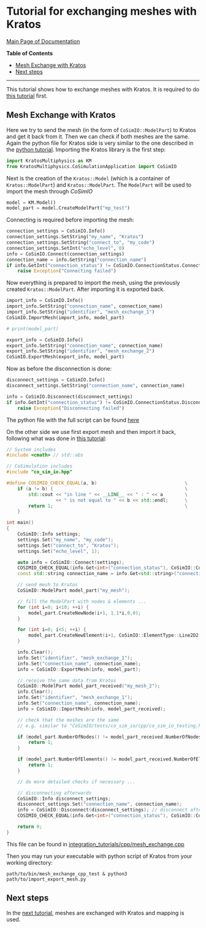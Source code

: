 # Tutorial for exchanging meshes with Kratos

[Main Page of Documentation](https://kratosmultiphysics.github.io/CoSimIO/)

**Table of Contents**
<!-- @import "[TOC]" {cmd="toc" depthFrom=2 depthTo=6 orderedList=false} -->

<!-- code_chunk_output -->

- [Mesh Exchange with Kratos](#mesh-exchange-with-kratos)
- [Next steps](#next-steps)

<!-- /code_chunk_output -->
---

This tutorial shows how to exchange meshes with Kratos. It is required to do [this tutorial](basic_data_exchange_with_kratos.md) first.

## Mesh Exchange with Kratos
Here we try to send the mesh (in the form of `CoSimIO::ModelPart`) to Kratos and get it back from it. Then we can check if both meshes are the same. Again the python file for Kratos side is very similar to the one described in the [python tutorial](../python/integration_co_sim_io.md). Importing the Kratos library is the first step:

```py
import KratosMultiphysics as KM
from KratosMultiphysics.CoSimulationApplication import CoSimIO
```

Next is the creation of the `Kratos::Model` (which is a container of `Kratos::ModelPart`) and `Kratos::ModelPart`. The `ModelPart` will be used to import the mesh through _CoSimIO_

```py
model = KM.Model()
model_part = model.CreateModelPart("mp_test")
```

Connecting is required before importing the mesh:

```py
connection_settings = CoSimIO.Info()
connection_settings.SetString("my_name", "Kratos")
connection_settings.SetString("connect_to", "my_code")
connection_settings.SetInt("echo_level", 0)
info = CoSimIO.Connect(connection_settings)
connection_name = info.GetString("connection_name")
if info.GetInt("connection_status") != CoSimIO.ConnectionStatus.Connected:
    raise Exception("Connecting failed")
```

Now everything is prepared to import the mesh, using the previously created `Kratos::ModelPart`. After importing it is exported back.

```py
import_info = CoSimIO.Info()
import_info.SetString("connection_name", connection_name)
import_info.SetString("identifier", "mesh_exchange_1")
CoSimIO.ImportMesh(import_info, model_part)

# print(model_part)

export_info = CoSimIO.Info()
export_info.SetString("connection_name", connection_name)
export_info.SetString("identifier", "mesh_exchange_2")
CoSimIO.ExportMesh(export_info, model_part)
```

Now as before the disconnection is done:

```py
disconnect_settings = CoSimIO.Info()
disconnect_settings.SetString("connection_name", connection_name)

info = CoSimIO.Disconnect(disconnect_settings)
if info.GetInt("connection_status") != CoSimIO.ConnectionStatus.Disconnected:
    raise Exception("Disconnecting failed")

```

The python file with the full script can be found [here](https://github.com/KratosMultiphysics/Kratos/blob/master/applications/CoSimulationApplication/tests/co_sim_io_py_exposure_aux_files/import_export_mesh.py)

On the other side we use first export mesh and then import it back, following what was done in [this tutorial](integration_co_sim_io.md#mesh-exchange):

```c++
// System includes
#include <cmath> // std::abs

// CoSimulation includes
#include "co_sim_io.hpp"

#define COSIMIO_CHECK_EQUAL(a, b)                                \
    if (a != b) {                                                \
        std::cout << "in line " << __LINE__ << " : " << a        \
                  << " is not equal to " << b << std::endl;      \
        return 1;                                                \
    }

int main()
{
    CoSimIO::Info settings;
    settings.Set("my_name", "my_code");
    settings.Set("connect_to", "Kratos");
    settings.Set("echo_level", 1);

    auto info = CoSimIO::Connect(settings);
    COSIMIO_CHECK_EQUAL(info.Get<int>("connection_status"), CoSimIO::ConnectionStatus::Connected);
    const std::string connection_name = info.Get<std::string>("connection_name");

    // send mesh to Kratos
    CoSimIO::ModelPart model_part("my_mesh");

    // fill the ModelPart with nodes & elements ...
    for (int i=0; i<10; ++i) {
        model_part.CreateNewNode(i+1, 1.1*i,0,0);
    }

    for (int i=0; i<5; ++i) {
        model_part.CreateNewElement(i+1, CoSimIO::ElementType::Line2D2, {i+1, i+2});
    }

    info.Clear();
    info.Set("identifier", "mesh_exchange_1");
    info.Set("connection_name", connection_name);
    info = CoSimIO::ExportMesh(info, model_part);

    // receive the same data from Kratos
    CoSimIO::ModelPart model_part_received("my_mesh_2");
    info.Clear();
    info.Set("identifier", "mesh_exchange_1");
    info.Set("connection_name", connection_name);
    info = CoSimIO::ImportMesh(info, model_part_received);

    // check that the meshes are the same
    // e.g. similar to "CoSimIO/tests/co_sim_io/cpp/co_sim_io_testing.hpp"

    if (model_part.NumberOfNodes() != model_part_received.NumberOfNodes()) {
        return 1;
    }

    if (model_part.NumberOfElements() != model_part_received.NumberOfElements()) {
        return 1;
    }

    // do more detailed checks if necessary ...

    // disconnecting afterwards
    CoSimIO::Info disconnect_settings;
    disconnect_settings.Set("connection_name", connection_name);
    info = CoSimIO::Disconnect(disconnect_settings); // disconnect afterwards
    COSIMIO_CHECK_EQUAL(info.Get<int>("connection_status"), CoSimIO::ConnectionStatus::Disconnected);

    return 0;
}
```

This file can be found in [integration_tutorials/cpp/mesh_exchange.cpp](https://github.com/KratosMultiphysics/CoSimIO/blob/master/tests/integration_tutorials/cpp/mesh_exchange.cpp)

Then you may run your executable with python script of Kratos from your working directory:

```shell
path/to/bin/mesh_exchange_cpp_test & python3 path/to/import_export_mesh.py
```

## Next steps
In the [next tutorial](mapping.md), meshes are exchanged with Kratos and mapping is used.
